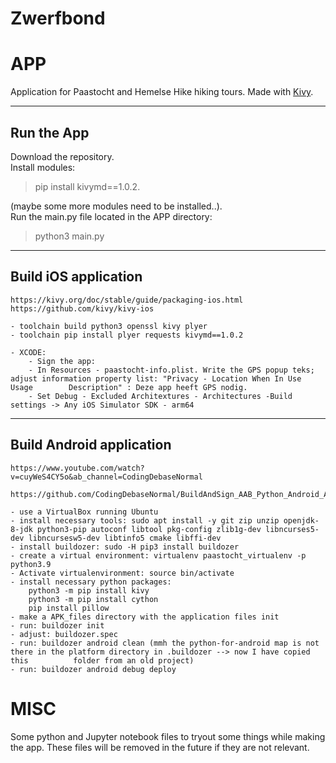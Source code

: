 # Zwerfbond

# APP

Application for Paastocht and Hemelse Hike hiking tours. Made with [Kivy](https://kivy.org/). 

---

## Run the App 

Download the repository.  
Install modules:
> pip install kivymd==1.0.2. 

(maybe some more modules need to be installed..).  
Run the main.py file located in the APP directory: 
> python3 main.py

---

## Build iOS application 

    https://kivy.org/doc/stable/guide/packaging-ios.html
    https://github.com/kivy/kivy-ios
    
    - toolchain build python3 openssl kivy plyer
    - toolchain pip install plyer requests kivymd==1.0.2
    
    - XCODE:
        - Sign the app: 
        - In Resources - paastocht-info.plist. Write the GPS popup teks; adjust information property list: "Privacy - Location When In Use Usage        Description" : Deze app heeft GPS nodig.
        - Set Debug - Excluded Architextures - Architectures -Build settings -> Any iOS Simulator SDK - arm64
    
---
    
## Build Android application 
    
    https://www.youtube.com/watch?v=cuyWeS4CY5o&ab_channel=CodingDebaseNormal       
        https://github.com/CodingDebaseNormal/BuildAndSign_AAB_Python_Android_App_For_GooglePlay/blob/main/Build_Sign_AAB_PythonAndroidApp_for_GooglePlay.ipynb
    
    - use a VirtualBox running Ubuntu
    - install necessary tools: sudo apt install -y git zip unzip openjdk-8-jdk python3-pip autoconf libtool pkg-config zlib1g-dev libncurses5-dev libncursesw5-dev libtinfo5 cmake libffi-dev
    - install buildozer: sudo -H pip3 install buildozer
    - create a virtual environment: virtualenv paastocht_virtualenv -p python3.9
    - Activate virtualenvironment: source bin/activate
    - install necessary python packages:
        python3 -m pip install kivy
        python3 -m pip install cython
        pip install pillow
    - make a APK_files directory with the application files init
    - run: buildozer init
    - adjust: buildozer.spec
    - run: buildozer android clean (mmh the python-for-android map is not there in the platform directory in .buildozer --> now I have copied this          folder from an old project)
    - run: buildozer android debug deploy

        


# MISC
Some  python and Jupyter notebook files to tryout some things while making the app. These files will be removed in the future if they are not relevant.
